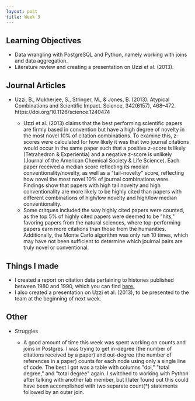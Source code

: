 ```yaml
---
layout: post
title: Week 3
---
```


<h2>Learning Objectives</h2>
<ul>
  <li>Data wrangling with PostgreSQL and Python, namely working with joins and data aggregation.</li>
  <li>Literature review and creating a presentation on Uzzi et al. (2013). </li>
 </ul>

<h2>Journal Articles</h2>
  <ul>
<li>Uzzi, B., Mukherjee, S., Stringer, M., & Jones, B. (2013). Atypical Combinations and Scientific Impact. Science, 342(6157), 468–472. https://doi.org/10.1126/science.1240474 </li>
<ul>
<li>Uzzi et al. (2013) claims that the best performing scientific papers are firmly based in convention but have a high degree of novelty in the most novel 10% of citation combinations. To examine this, z-scores were calculated for how likely it was that two journal citations would occur in the same paper such that a positive z-score is likely (Tetrahedron & Experientia) and a negative z-score is unlikely (Journal of the American Chemical Society & Life Science). Each paper received a median score reflecting its median conventionality/novelty, as well as a "tail-novelty" score, reflecting how novel the most novel 10% of journal combinations were. Findings show that papers with high tail novelty and high conventionality are more likely to be highly cited than papers with different combinations of high/low novelty and high/low median conventionality.</li>
  <li> Some critques included the way highly cited papers were counted, as the top 5% of highly cited papers were deemed to be "hits," favoring papers from the natural sciences, where top-performing papers earn more citations than those from the humanities. Additionally, the Monte Carlo algorithm was only run 10 times, which may have not been sufficient to determine which jouirnal pairs are truly novel or conventional.</li>
  </ul>
 </ul>

<h2>Things I made</h2>
  <ul>
<li>I created a report on citation data pertaining to histones published between 1980 and 1990, which you can find <a href="https://drive.google.com/file/d/1r_-orZ-4ZYLVUU8cGfiCF0kCMOP-Gnhp/view?usp=sharing">here.</a> </li>
<li>I also created a presentation on Uzzi et al. (2013), to be presented to the team at the beginning of next week.</li>
  </ul>

  <h2>Other</h2>
  <ul>
    <li>Struggles</li>
    <ul>
      <li>A good amount of time this week was spent working on counts and joins in Postgres. I was trying to get in-degree (the number of citations received by a paper) and out-degree (the number of references in a paper) counts for each node using only a single line of code. The best I got was a table with columns "doi," "total degree," and "total degree" again. I switched to working with Python after talking with another lab member, but I later found out this could have been accomplished with two separate count(*) statements followed by an outer join. </li>
    </ul>
